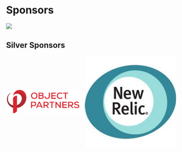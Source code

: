 # Sponsors
<img src="http://www.vividseats.com/v3/images/sprites/VividSeats_@2X.png" style="border: none;"/>


## Silver Sponsors
<div>
	<img src="images/2015-OPI-Logo-Stacked.png" style="background: white; border: none; width: 40%; margin-right: 10px; vertical-align: middle;" />
	<img src="images/newrelic.jpeg" style="height: 250px; vertical-align: middle;"/>
</div>
